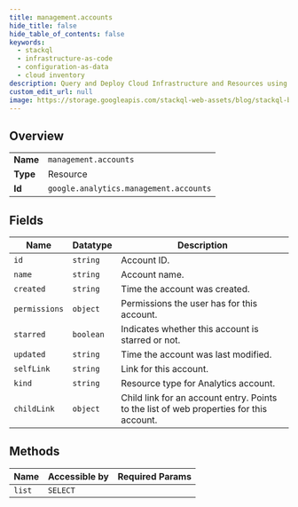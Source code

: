 ```yaml
---
title: management.accounts
hide_title: false
hide_table_of_contents: false
keywords:
  - stackql
  - infrastructure-as-code
  - configuration-as-data
  - cloud inventory
description: Query and Deploy Cloud Infrastructure and Resources using SQL
custom_edit_url: null
image: https://storage.googleapis.com/stackql-web-assets/blog/stackql-blog-post-featured-image.png
---
```

  
    

## Overview
<table><tbody>
<tr><td><b>Name</b></td><td><code>management.accounts</code></td></tr>
<tr><td><b>Type</b></td><td>Resource</td></tr>
<tr><td><b>Id</b></td><td><code>google.analytics.management.accounts</code></td></tr>
</tbody></table>

## Fields
| Name | Datatype | Description |
| ---- | -------- | ----------- |
| `id` | `string` | Account ID. |
| `name` | `string` | Account name. |
| `created` | `string` | Time the account was created. |
| `permissions` | `object` | Permissions the user has for this account. |
| `starred` | `boolean` | Indicates whether this account is starred or not. |
| `updated` | `string` | Time the account was last modified. |
| `selfLink` | `string` | Link for this account. |
| `kind` | `string` | Resource type for Analytics account. |
| `childLink` | `object` | Child link for an account entry. Points to the list of web properties for this account. |
## Methods
| Name | Accessible by | Required Params |
| ---- | ------------- | --------------- |
| `list` | `SELECT` |  |
